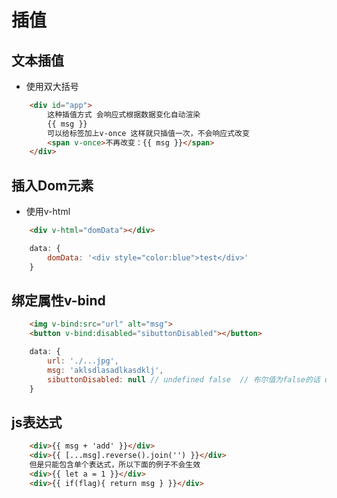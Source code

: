 # 插值

## 文本插值
* 使用双大括号
```html
    <div id="app">
        这种插值方式 会响应式根据数据变化自动渲染
        {{ msg }}
        可以给标签加上v-once 这样就只插值一次，不会响应式改变
        <span v-once>不再改变：{{ msg }}</span>
    </div>
```

## 插入Dom元素

* 使用v-html

```html
    <div v-html="domData"></div>
```
```js
    data: {
        domData: '<div style="color:blue">test</div>'
    }
```

## 绑定属性v-bind

```html
    <img v-bind:src="url" alt="msg">
    <button v-bind:disabled="sibuttonDisabled"></button>
```

```js
    data: {
        url: './...jpg',
        msg: 'aklsdlasadlkasdklj',
        sibuttonDisabled: null // undefined false  // 布尔值为false的话 disabled属性不会被包含在渲染出来的<button上>
    }
```

## js表达式

```html
    <div>{{ msg + 'add' }}</div>
    <div>{{ [...msg].reverse().join('') }}</div>
    但是只能包含单个表达式，所以下面的例子不会生效
    <div>{{ let a = 1 }}</div>
    <div>{{ if(flag){ return msg } }}</div>
```

